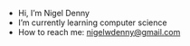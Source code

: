 - Hi, I’m Nigel Denny
- I’m currently learning computer science
- How to reach me: nigelwdenny@gmail.com

